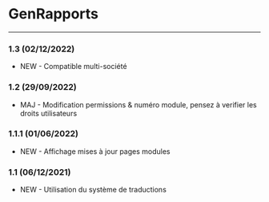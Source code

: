 # GenRapports

[comment]: <> (TODO)

***
### 1.3 (02/12/2022)
* NEW - Compatible multi-société

### 1.2 (29/09/2022)
* MAJ - Modification permissions & numéro module, pensez à verifier les droits utilisateurs

### 1.1.1 (01/06/2022)
* NEW - Affichage mises à jour pages modules

### 1.1 (06/12/2021)
* NEW - Utilisation du système de traductions